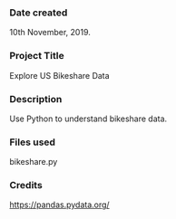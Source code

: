 ### Date created
10th November, 2019.

### Project Title
Explore US Bikeshare Data

### Description
Use Python to understand bikeshare data.

### Files used
bikeshare.py

### Credits
https://pandas.pydata.org/

